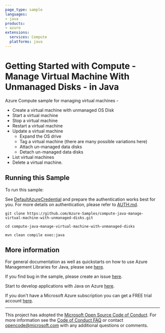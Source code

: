 ```yaml
---
page_type: sample
languages:
- java
products:
- azure
extensions:
  services: Compute
  platforms: java
---
```


# Getting Started with Compute - Manage Virtual Machine With Unmanaged Disks - in Java #


  Azure Compute sample for managing virtual machines -
   - Create a virtual machine with unmanaged OS Disk
   - Start a virtual machine
   - Stop a virtual machine
   - Restart a virtual machine
   - Update a virtual machine
     - Expand the OS drive
     - Tag a virtual machine (there are many possible variations here)
     - Attach un-managed data disks
     - Detach un-managed data disks
   - List virtual machines
   - Delete a virtual machine.
 

## Running this Sample ##

To run this sample:

See [DefaultAzureCredential](https://github.com/Azure/azure-sdk-for-java/tree/main/sdk/identity/azure-identity#defaultazurecredential) and prepare the authentication works best for you. For more details on authentication, please refer to [AUTH.md](https://github.com/Azure/azure-sdk-for-java/blob/main/sdk/resourcemanager/docs/AUTH.md).

    git clone https://github.com/Azure-Samples/compute-java-manage-virtual-machine-with-unmanaged-disks.git

    cd compute-java-manage-virtual-machine-with-unmanaged-disks

    mvn clean compile exec:java

## More information ##

For general documentation as well as quickstarts on how to use Azure Management Libraries for Java, please see [here](https://aka.ms/azsdk/java/mgmt).

If you find bug in the sample, please create an issue [here](https://github.com/Azure/azure-sdk-for-java/issues).

Start to develop applications with Java on Azure [here](http://azure.com/java).

If you don't have a Microsoft Azure subscription you can get a FREE trial account [here](http://go.microsoft.com/fwlink/?LinkId=330212).

---

This project has adopted the [Microsoft Open Source Code of Conduct](https://opensource.microsoft.com/codeofconduct/). For more information see the [Code of Conduct FAQ](https://opensource.microsoft.com/codeofconduct/faq/) or contact [opencode@microsoft.com](mailto:opencode@microsoft.com) with any additional questions or comments.
